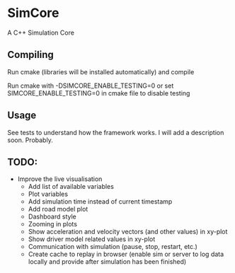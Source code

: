 # SimCore
A C++ Simulation Core

## Compiling
Run cmake (libraries will be installed automatically) and compile

Run cmake with -DSIMCORE_ENABLE_TESTING=0 or set SIMCORE_ENABLE_TESTING=0 in cmake file to disable testing

## Usage
See tests to understand how the framework works. I will add a description soon. Probably. 

## TODO:
* Improve the live visualisation
    * Add list of available variables
    * Plot variables
    * Add simulation time instead of current timestamp 
    * Add road model plot
    * Dashboard style
    * Zooming in plots
    * Show acceleration and velocity vectors (and other values) in xy-plot
    * Show driver model related values in xy-plot
    * Communication with simulation (pause, stop, restart, etc.)
    * Create cache to replay in browser (enable sim or server to log data locally and provide after simulation has been finished)

